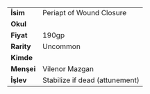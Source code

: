 |  |  |  
|---|---|  
| **İsim** | Periapt of Wound Closure|  
| **Okul** | |  
| **Fiyat** | 190gp|  
| **Rarity** | Uncommon|  
| **Kimde** | |  
| **Menşei** | Vilenor Mazgan|  
| **İşlev** | Stabilize if dead (attunement)|  

